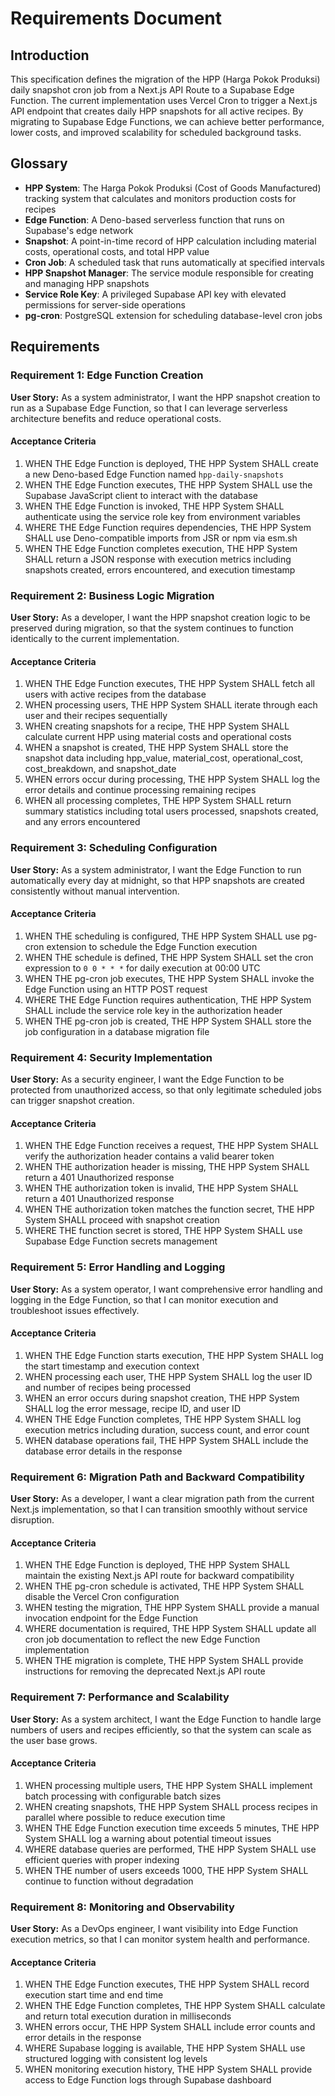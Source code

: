 # Requirements Document

## Introduction

This specification defines the migration of the HPP (Harga Pokok Produksi) daily snapshot cron job from a Next.js API Route to a Supabase Edge Function. The current implementation uses Vercel Cron to trigger a Next.js API endpoint that creates daily HPP snapshots for all active recipes. By migrating to Supabase Edge Functions, we can achieve better performance, lower costs, and improved scalability for scheduled background tasks.

## Glossary

- **HPP System**: The Harga Pokok Produksi (Cost of Goods Manufactured) tracking system that calculates and monitors production costs for recipes
- **Edge Function**: A Deno-based serverless function that runs on Supabase's edge network
- **Snapshot**: A point-in-time record of HPP calculation including material costs, operational costs, and total HPP value
- **Cron Job**: A scheduled task that runs automatically at specified intervals
- **HPP Snapshot Manager**: The service module responsible for creating and managing HPP snapshots
- **Service Role Key**: A privileged Supabase API key with elevated permissions for server-side operations
- **pg-cron**: PostgreSQL extension for scheduling database-level cron jobs

## Requirements

### Requirement 1: Edge Function Creation

**User Story:** As a system administrator, I want the HPP snapshot creation to run as a Supabase Edge Function, so that I can leverage serverless architecture benefits and reduce operational costs.

#### Acceptance Criteria

1. WHEN THE Edge Function is deployed, THE HPP System SHALL create a new Deno-based Edge Function named `hpp-daily-snapshots`
2. WHEN THE Edge Function executes, THE HPP System SHALL use the Supabase JavaScript client to interact with the database
3. WHEN THE Edge Function is invoked, THE HPP System SHALL authenticate using the service role key from environment variables
4. WHERE THE Edge Function requires dependencies, THE HPP System SHALL use Deno-compatible imports from JSR or npm via esm.sh
5. WHEN THE Edge Function completes execution, THE HPP System SHALL return a JSON response with execution metrics including snapshots created, errors encountered, and execution timestamp

### Requirement 2: Business Logic Migration

**User Story:** As a developer, I want the HPP snapshot creation logic to be preserved during migration, so that the system continues to function identically to the current implementation.

#### Acceptance Criteria

1. WHEN THE Edge Function executes, THE HPP System SHALL fetch all users with active recipes from the database
2. WHEN processing users, THE HPP System SHALL iterate through each user and their recipes sequentially
3. WHEN creating snapshots for a recipe, THE HPP System SHALL calculate current HPP using material costs and operational costs
4. WHEN a snapshot is created, THE HPP System SHALL store the snapshot data including hpp_value, material_cost, operational_cost, cost_breakdown, and snapshot_date
5. WHEN errors occur during processing, THE HPP System SHALL log the error details and continue processing remaining recipes
6. WHEN all processing completes, THE HPP System SHALL return summary statistics including total users processed, snapshots created, and any errors encountered

### Requirement 3: Scheduling Configuration

**User Story:** As a system administrator, I want the Edge Function to run automatically every day at midnight, so that HPP snapshots are created consistently without manual intervention.

#### Acceptance Criteria

1. WHEN THE scheduling is configured, THE HPP System SHALL use pg-cron extension to schedule the Edge Function execution
2. WHEN THE schedule is defined, THE HPP System SHALL set the cron expression to `0 0 * * *` for daily execution at 00:00 UTC
3. WHEN THE pg-cron job executes, THE HPP System SHALL invoke the Edge Function using an HTTP POST request
4. WHERE THE Edge Function requires authentication, THE HPP System SHALL include the service role key in the authorization header
5. WHEN THE pg-cron job is created, THE HPP System SHALL store the job configuration in a database migration file

### Requirement 4: Security Implementation

**User Story:** As a security engineer, I want the Edge Function to be protected from unauthorized access, so that only legitimate scheduled jobs can trigger snapshot creation.

#### Acceptance Criteria

1. WHEN THE Edge Function receives a request, THE HPP System SHALL verify the authorization header contains a valid bearer token
2. WHEN THE authorization header is missing, THE HPP System SHALL return a 401 Unauthorized response
3. WHEN THE authorization token is invalid, THE HPP System SHALL return a 401 Unauthorized response
4. WHEN THE authorization token matches the function secret, THE HPP System SHALL proceed with snapshot creation
5. WHERE THE function secret is stored, THE HPP System SHALL use Supabase Edge Function secrets management

### Requirement 5: Error Handling and Logging

**User Story:** As a system operator, I want comprehensive error handling and logging in the Edge Function, so that I can monitor execution and troubleshoot issues effectively.

#### Acceptance Criteria

1. WHEN THE Edge Function starts execution, THE HPP System SHALL log the start timestamp and execution context
2. WHEN processing each user, THE HPP System SHALL log the user ID and number of recipes being processed
3. WHEN an error occurs during snapshot creation, THE HPP System SHALL log the error message, recipe ID, and user ID
4. WHEN THE Edge Function completes, THE HPP System SHALL log execution metrics including duration, success count, and error count
5. WHEN database operations fail, THE HPP System SHALL include the database error details in the response

### Requirement 6: Migration Path and Backward Compatibility

**User Story:** As a developer, I want a clear migration path from the current Next.js implementation, so that I can transition smoothly without service disruption.

#### Acceptance Criteria

1. WHEN THE Edge Function is deployed, THE HPP System SHALL maintain the existing Next.js API route for backward compatibility
2. WHEN THE pg-cron schedule is activated, THE HPP System SHALL disable the Vercel Cron configuration
3. WHEN testing the migration, THE HPP System SHALL provide a manual invocation endpoint for the Edge Function
4. WHERE documentation is required, THE HPP System SHALL update all cron job documentation to reflect the new Edge Function implementation
5. WHEN THE migration is complete, THE HPP System SHALL provide instructions for removing the deprecated Next.js API route

### Requirement 7: Performance and Scalability

**User Story:** As a system architect, I want the Edge Function to handle large numbers of users and recipes efficiently, so that the system can scale as the user base grows.

#### Acceptance Criteria

1. WHEN processing multiple users, THE HPP System SHALL implement batch processing with configurable batch sizes
2. WHEN creating snapshots, THE HPP System SHALL process recipes in parallel where possible to reduce execution time
3. WHEN THE Edge Function execution time exceeds 5 minutes, THE HPP System SHALL log a warning about potential timeout issues
4. WHERE database queries are performed, THE HPP System SHALL use efficient queries with proper indexing
5. WHEN THE number of users exceeds 1000, THE HPP System SHALL continue to function without degradation

### Requirement 8: Monitoring and Observability

**User Story:** As a DevOps engineer, I want visibility into Edge Function execution metrics, so that I can monitor system health and performance.

#### Acceptance Criteria

1. WHEN THE Edge Function executes, THE HPP System SHALL record execution start time and end time
2. WHEN THE Edge Function completes, THE HPP System SHALL calculate and return total execution duration in milliseconds
3. WHEN errors occur, THE HPP System SHALL include error counts and error details in the response
4. WHERE Supabase logging is available, THE HPP System SHALL use structured logging with consistent log levels
5. WHEN monitoring execution history, THE HPP System SHALL provide access to Edge Function logs through Supabase dashboard
